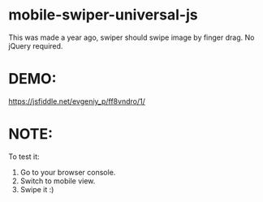 # mobile-swiper-universal-js
This was made a year ago, swiper should swipe image by finger drag. No jQuery required.

# DEMO: 
https://jsfiddle.net/evgeniy_p/ff8vndro/1/

# NOTE: 
To test it:
1. Go to your browser console.
2. Switch to mobile view.
3. Swipe it :)
